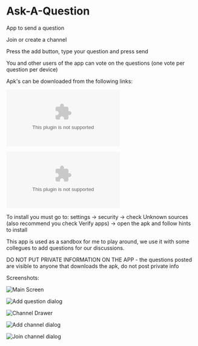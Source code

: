 # Ask-A-Question
App to send a question

Join or create a channel 

Press the add button, type your question and press send

You and other users of the app can vote on the questions (one vote per question per device)

Apk's can be downloaded from the following links:

![1.0.0](https://github.com/arranlomas/Ask-A-Question/raw/master/release-apk/1.0.0.apk)

![1.0.1](https://github.com/arranlomas/Ask-A-Question/raw/master/release-apk/1.0.1.apk)


To install you must go to:
settings -> security -> check Unknown sources (also recommend you check Verify apps) -> open the apk and follow hints to install


This app is used as a sandbox for me to play around, we use it with some collegues to add questions for our discussions.

DO NOT PUT PRIVATE INFORMATION ON THE APP - the questions posted are visible to anyone that downloads the apk, do not post private info

Screenshots:

![Main Screen](https://github.com/arranlomas/Ask-A-Question/blob/master/screenshots/ask-a-question-screenshot-b.png)

![Add question dialog](https://github.com/arranlomas/Ask-A-Question/blob/master/screenshots/ask-a-question-screenshot-a.png)

![Channel Drawer](https://github.com/arranlomas/Ask-A-Question/blob/master/screenshots/ask-a-question-screenshot-c.jpg)

![Add channel dialog](https://github.com/arranlomas/Ask-A-Question/blob/master/screenshots/ask-a-question-screenshot-d.jpg)

![Join channel dialog](https://github.com/arranlomas/Ask-A-Question/blob/master/screenshots/ask-a-question-screenshot-e.jpg)
